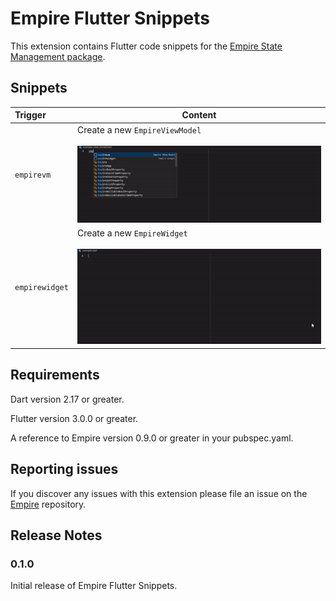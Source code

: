 # Empire Flutter Snippets

This extension contains Flutter code snippets for the [Empire State Management package](https://pub.dev/packages/empire).

## Snippets

| Trigger  | Content |
| :------- | ------- |
| `empirevm` | Create a new ```EmpireViewModel``` <br /><br />  ![empirevm example](https://github.com/strivesolutions/flutter_empire/raw/main/vscode_extensions/empire-flutter-snippets/assets/empire_view_model.gif) |
| `empirewidget` | Create a new ```EmpireWidget```<br /><br />  ![empirewidget example](https://github.com/strivesolutions/flutter_empire/raw/main/vscode_extensions/empire-flutter-snippets/assets/empire_widget.gif) |

## Requirements

Dart version 2.17 or greater.

Flutter version 3.0.0 or greater.

A reference to Empire version 0.9.0 or greater in your pubspec.yaml.

## Reporting issues

If you discover any issues with this extension please file an issue on the [Empire](https://github.com/strivesolutions/flutter_empire/issues) repository.

## Release Notes
### 0.1.0

Initial release of Empire Flutter Snippets.

